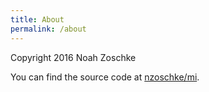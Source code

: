 ```yaml
---
title: About
permalink: /about
---
```


Copyright 2016 Noah Zoschke

You can find the source code at [nzoschke/mi](https://github.com/nzoschke/mvi).

